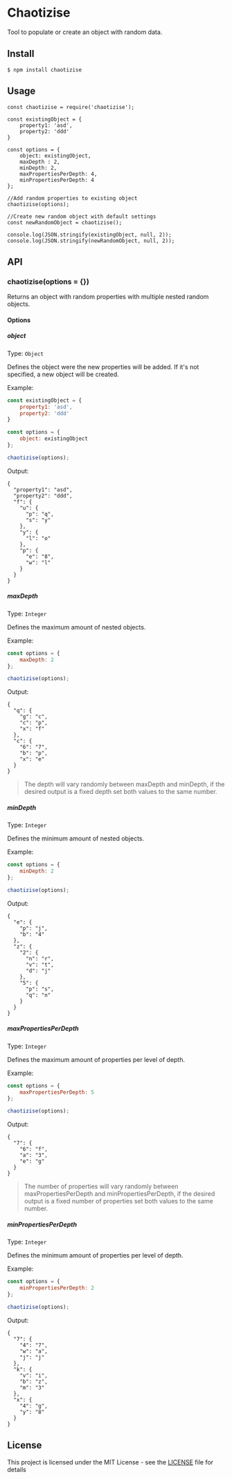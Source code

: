# Chaotizise
Tool to populate or create an object with random data.

## Install
```
$ npm install chaotizise
```

## Usage
```
const chaotizise = require('chaotizise');

const existingObject = {
    property1: 'asd',
    property2: 'ddd'
}

const options = {
    object: existingObject,
    maxDepth : 2,
    minDepth: 2,
    maxPropertiesPerDepth: 4,
    minPropertiesPerDepth: 4
};

//Add random properties to existing object
chaotizise(options);

//Create new random object with default settings
const newRandomObject = chaotizise();

console.log(JSON.stringify(existingObject, null, 2));
console.log(JSON.stringify(newRandomObject, null, 2));
```

## API
### chaotizise(options = {})

Returns an object with random properties with multiple nested random objects.

#### Options
##### object
Type: `Object`

Defines the object were the new properties will be added. If it's not specified, a new object will be created.

Example:
```js
const existingObject = {
    property1: 'asd',
    property2: 'ddd'
}

const options = {
    object: existingObject
};

chaotizise(options);
```

Output:
```
{
  "property1": "asd",
  "property2": "ddd",
  "f": {
    "u": {
      "p": "q",
      "s": "y"
    },
    "y": {
      "l": "o"
    },
    "p": {
      "e": "8",
      "w": "l"
    }
  }
}
```

##### maxDepth
Type: `Integer`

Defines the maximum amount of nested objects.

Example:
```js
const options = {
    maxDepth: 2
};

chaotizise(options);
```

Output:
```
{
  "q": {
    "g": "c",
    "c": "p",
    "x": "f"
  },
  "c": {
    "6": "7",
    "b": "p",
    "x": "e"
  }
}
```

>The depth will vary randomly between maxDepth and minDepth, if the desired output is a fixed depth set both values to the same number.

##### minDepth
Type: `Integer`

Defines the minimum amount of nested objects.

Example:
```js
const options = {
    minDepth: 2
};

chaotizise(options);
```

Output:
```
{
  "e": {
    "p": "j",
    "b": "4"
  },
  "z": {
    "2": {
      "n": "r",
      "v": "t",
      "d": "j"
    },
    "5": {
      "p": "s",
      "q": "n"
    }
  }
}
```

##### maxPropertiesPerDepth
Type: `Integer`

Defines the maximum amount of properties per level of depth.

Example:
```js
const options = {
    maxPropertiesPerDepth: 5
};

chaotizise(options);
```

Output:
```
{
  "7": {
    "6": "f",
    "a": "3",
    "e": "g"
  }
}
```

>The number of properties will vary randomly between maxPropertiesPerDepth and minPropertiesPerDepth, if the desired output is a fixed number of properties set both values to the same number.

##### minPropertiesPerDepth
Type: `Integer`

Defines the minimum amount of properties per level of depth.


Example:
```js
const options = {
    minPropertiesPerDepth: 2
};

chaotizise(options);
```

Output:
```
{
  "7": {
    "4": "7",
    "w": "a",
    "j": "j"
  },
  "k": {
    "v": "i",
    "b": "z",
    "m": "3"
  },
  "x": {
    "4": "g",
    "y": "8"
  }
}
```

## License

This project is licensed under the MIT License - see the [LICENSE](LICENSE) file for details
